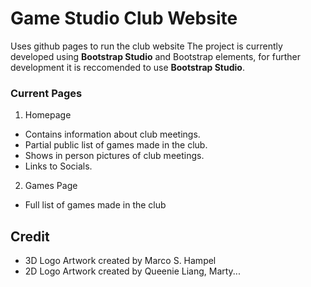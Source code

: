 # Game Studio Club Website
Uses github pages to run the club website
The project is currently developed using **Bootstrap Studio** and Bootstrap elements, for further development
it is reccomended to use **Bootstrap Studio**.

### Current Pages
1. Homepage
  - Contains information about club meetings.
  - Partial public list of games made in the club.
  - Shows in person pictures of club meetings.
  - Links to Socials.
2. Games Page
  - Full list of games made in the club

## Credit
- 3D Logo Artwork created by Marco S. Hampel
- 2D Logo Artwork created by Queenie Liang, Marty...
